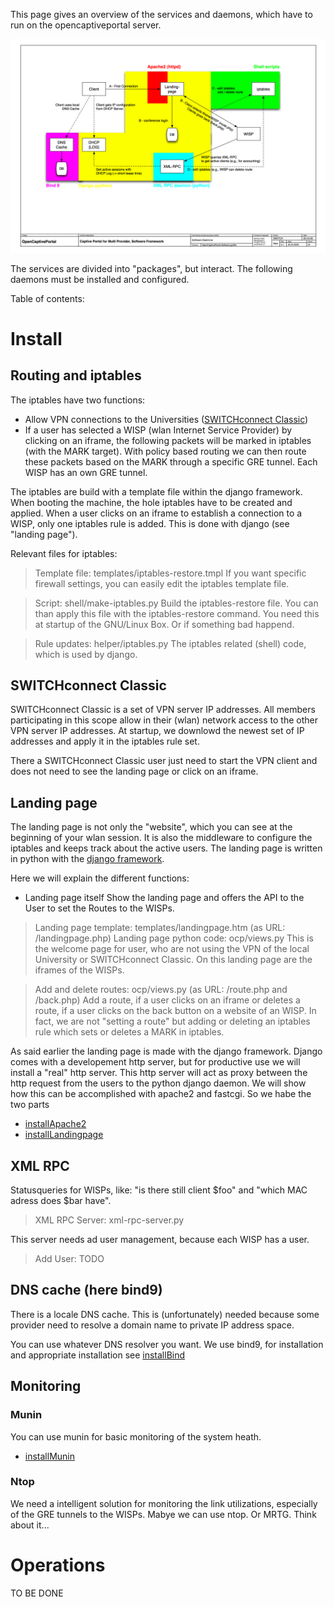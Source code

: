 This page gives an overview of the services and daemons, which have to run on the opencaptiveportal server.

![![](https://raw.githubusercontent.com/opencaptiveportal/opencaptiveportal/master/doc/OpenCaptivePortal-Software_small.png)](https://raw.githubusercontent.com/opencaptiveportal/opencaptiveportal/master/doc/OpenCaptivePortal-Software.png)

The services are divided into "packages", but interact.
The following daemons must be installed and configured.

Table of contents:



# Install #

## Routing and iptables ##

The iptables have two functions:

  * Allow VPN connections to the Universities ([SWITCHconnect Classic](https://www.switch.ch/connect/features/classic/))
  * If a user has selected a WISP (wlan Internet Service Provider) by clicking on an iframe, the following packets will be marked in iptables (with the MARK target). With policy based routing we can then route these packets based on the MARK through a specific GRE tunnel. Each WISP has an own GRE tunnel.

The iptables are build with a template file within the django framework. When booting the machine, the hole iptables have to be created and applied. When a user clicks on an iframe to establish a connection to a WISP, only one iptables rule is added. This is done with django (see "landing page").


Relevant files for iptables:
> Template file:  templates/iptables-restore.tmpl
If you want specific firewall settings, you can easily edit the iptables template file.

> Script:         shell/make-iptables.py
Build the iptables-restore file. You can than apply this file with the iptables-restore command. You need this at startup of the GNU/Linux Box. Or if something bad happend.

> Rule updates:   helper/iptables.py
The iptables related (shell) code, which is used by django.


## SWITCHconnect Classic ##

SWITCHconnect Classic is a set of VPN server IP addresses. All members participating in this scope allow in their (wlan) network access to the other VPN server IP addresses.
At startup, we downlowd the newest set of IP addresses and apply it in the iptables rule set.

There a SWITCHconnect Classic user just need to start the VPN client and does not need to see the landing page or click on an iframe.


## Landing page ##

The landing page is not only the "website", which you can see at the beginning of your wlan session. It is also the middleware to configure the iptables and keeps track about the active users. The landing page is written in python with the [django framework](http://www.djangoproject.com/).

Here we will explain the different functions:

  * Landing page itself
Show the landing page and offers the API to the User to set the Routes to the WISPs.
> Landing page template:    templates/landingpage.htm  (as URL: /landingpage.php)
> Landing page python code: ocp/views.py
This is the welcome page for user, who are not using the VPN of the local University or SWITCHconnect Classic. On this landing page are the iframes of the WISPs.

> Add and delete routes:    ocp/views.py (as URL: /route.php and /back.php)
Add a route, if a user clicks on an iframe or deletes a route, if a user clicks on the back button on a website of an WISP. In fact, we are not "setting a route" but adding or deleting an iptables rule which sets or deletes a MARK in iptables.

As said earlier the landing page is made with the django framework. Django comes with a developement http server, but for productive use we will install a "real" http server. This http server will act as proxy between the http request from the users to the python django daemon. We will show how this can be accomplished with apache2 and fastcgi. So we habe the two parts

  * [installApache2](installApache2.md)
  * [installLandingpage](installLandingpage.md)


## XML RPC ##

Statusqueries for WISPs, like: "is there still client $foo" and "which MAC adress does $bar have".
> XML RPC Server: xml-rpc-server.py

This server needs ad user management, because each WISP has a user.
> Add User:       TODO


## DNS cache (here bind9) ##
There is a locale DNS cache. This is (unfortunately) needed because some provider need to resolve a domain name to private IP address space.

You can use whatever DNS resolver you want. We use bind9, for installation and appropriate installation see [installBind](installBind.md)


## Monitoring ##

### Munin ###

You can use munin for basic monitoring of the system heath.

  * [installMunin](installMunin.md)

### Ntop ###

We need a intelligent solution for monitoring the link utilizations, especially of the GRE tunnels to the WISPs. Mabye we can use ntop. Or MRTG. Think about it...


# Operations #

TO BE DONE
